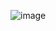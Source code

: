 ![image](https://user-images.githubusercontent.com/61599564/144834026-39cea32f-7ca6-435b-afe0-37577ff4c359.png)
